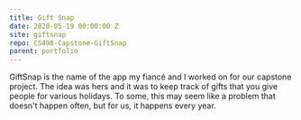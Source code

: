 ```yaml
---
title: Gift Snap
date: 2020-05-19 00:00:00 Z
site: giftsnap
repo: CS498-Capstone-GiftSnap
parent: portfolio
---
```


GiftSnap is the name of the app my fiancé and I worked on for our capstone project. The idea was hers and it was to keep track of gifts that you give people for various holidays. To some, this may seem like a problem that doesn't happen often, but for us, it happens every year.
